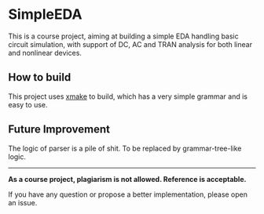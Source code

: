 # SimpleEDA

This is a course project, aiming at building a simple EDA handling basic circuit simulation, with support of DC, AC and TRAN analysis for both linear and nonlinear devices.

## How to build

This project uses [xmake](https://xmake.io/) to build, which has a very simple grammar and is easy to use.

## Future Improvement

The logic of parser is a pile of shit. To be replaced by grammar-tree-like logic.

---

**As a course project, plagiarism is not allowed. Reference is acceptable.**

If you have any question or propose a better implementation, please open an issue.
